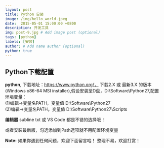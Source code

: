 ```yaml
---
layout: post
title: Python 安装
image: /img/hello_world.jpeg
date:  2015-05-01 15:00:00 +0800  
description: 开发工具
img: post-9.jpg # Add image post (optional)
tags: [python]
labels: [安装]
author: # Add name author (optional)
python: true
---
```

## Python下载配置 ##

**python**, 下载地址：https://www.python.org/， 下载2.X 或 最新3.X 的版本(Windows x86-64 MSI installer),假设安装至D盘，D:\Software\Python27,配置环境变量： <br>
(1)编辑->变量名PATH，变量值 D:\Software\Python27<br>
(2)编辑->变量名PATH，变量值 D:\Software\Python27\Scripts <br>

**编辑器** 
subline txt 或 VS Code 都是不错的选择哦！
  
或者安装最新版，勾选添加到Path选项就不用配置环境变量

 **Note:** 如果你遇到任何问题，欢迎下面留言哈！ 整理不易，欢迎打赏！